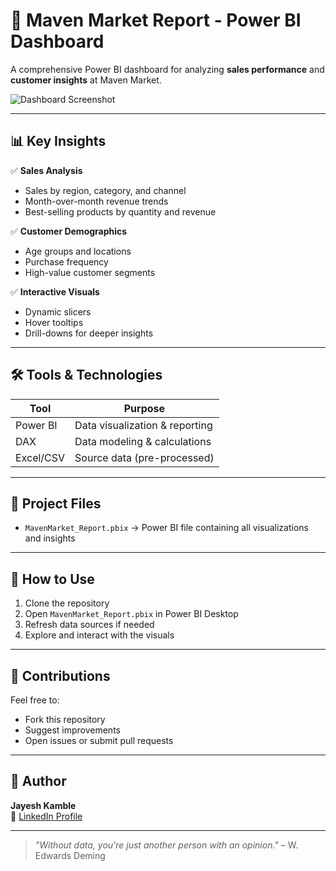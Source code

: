 # 🛒 Maven Market Report - Power BI Dashboard

A comprehensive Power BI dashboard for analyzing **sales performance** and **customer insights** at Maven Market.

![Dashboard Screenshot](https://github.com/user-attachments/assets/19c91876-7904-4816-b82d-6db219cb6e07)

---

## 📊 Key Insights

✅ **Sales Analysis**  
- Sales by region, category, and channel  
- Month-over-month revenue trends  
- Best-selling products by quantity and revenue

✅ **Customer Demographics**  
- Age groups and locations  
- Purchase frequency  
- High-value customer segments

✅ **Interactive Visuals**  
- Dynamic slicers  
- Hover tooltips  
- Drill-downs for deeper insights

---

## 🛠️ Tools & Technologies

| Tool        | Purpose                     |
|-------------|------------------------------|
| Power BI    | Data visualization & reporting |
| DAX         | Data modeling & calculations  |
| Excel/CSV   | Source data (pre-processed)   |

---

## 📁 Project Files

- `MavenMarket_Report.pbix` → Power BI file containing all visualizations and insights

---

## 🚀 How to Use

1. Clone the repository
2. Open `MavenMarket_Report.pbix` in Power BI Desktop
3. Refresh data sources if needed
4. Explore and interact with the visuals

---

## 🤝 Contributions

Feel free to:
- Fork this repository
- Suggest improvements
- Open issues or submit pull requests

---

## 📌 Author

**Jayesh Kamble**  
🔗 [LinkedIn Profile](https://www.linkedin.com/in/jayesh-kamble-/)

---

> *"Without data, you're just another person with an opinion."* – W. Edwards Deming
